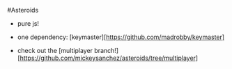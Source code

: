 #Asteroids 
* pure js!
* one dependency: [keymaster][https://github.com/madrobby/keymaster]

* check out the [multiplayer branch!][https://github.com/mickeysanchez/asteroids/tree/multiplayer]